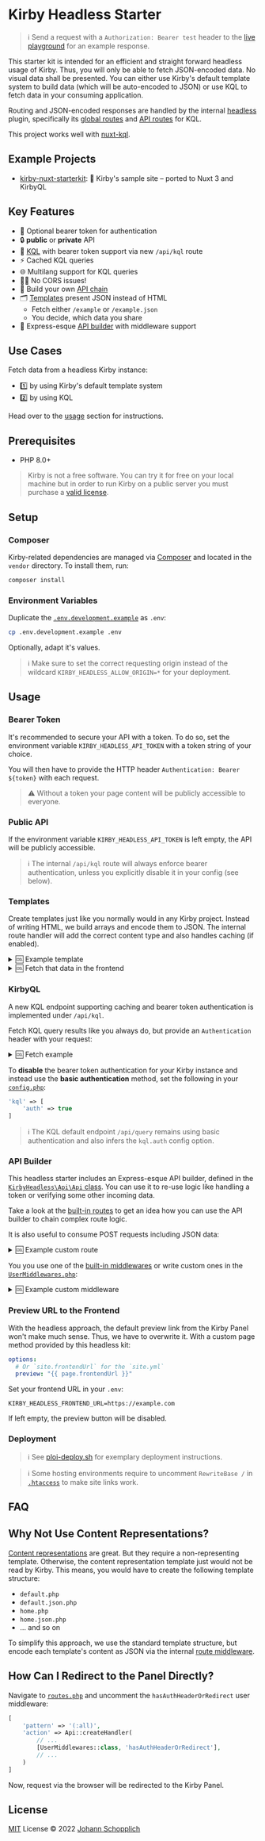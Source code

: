 # Kirby Headless Starter

> ℹ️ Send a request with a `Authorization: Bearer test` header to the [live playground](https://kirby-headless-starter.jhnn.dev) for an example response.

This starter kit is intended for an efficient and straight forward headless usage of Kirby. Thus, you will only be able to fetch JSON-encoded data. No visual data shall be presented. You can either use Kirby's default template system to build data (which will be auto-encoded to JSON) or use KQL to fetch data in your consuming application.

Routing and JSON-encoded responses are handled by the internal [headless](./site/plugins/headless/) plugin, specifically its [global routes](./site/plugins/headless/src/extensions/routes.php) and [API routes](./site/plugins/headless/src/extensions/api.php) for KQL.

This project works well with [nuxt-kql](https://nuxt-kql.jhnn.dev).

## Example Projects

- [kirby-nuxt-starterkit](https://github.com/johannschopplich/kirby-nuxt-starterkit): 💚 Kirby's sample site – ported to Nuxt 3 and KirbyQL

## Key Features

- 🦭 Optional bearer token for authentication
- 🔒 **public** or **private** API
- 🧩 [KQL](https://github.com/getkirby/kql) with bearer token support via new `/api/kql` route
- ⚡️ Cached KQL queries
- 🌐 Multilang support for KQL queries
- 😵‍💫 No CORS issues!
- 🍢 Build your own [API chain](./site/plugins/headless/src/extensions/routes.php)
- 🗂 [Templates](./site/templates/) present JSON instead of HTML
  - Fetch either `/example` or `/example.json`
  - You decide, which data you share
- 🦾 Express-esque [API builder](#api-builder) with middleware support


## Use Cases

Fetch data from a headless Kirby instance:

- 1️⃣ by using Kirby's default template system
- 2️⃣ by using KQL

Head over to the [usage](#usage) section for instructions.

## Prerequisites

- PHP 8.0+

> Kirby is not a free software. You can try it for free on your local machine but in order to run Kirby on a public server you must purchase a [valid license](https://getkirby.com/buy).

## Setup

### Composer

Kirby-related dependencies are managed via [Composer](https://getcomposer.org) and located in the `vendor` directory. To install them, run:

```bash
composer install
```

### Environment Variables

Duplicate the [`.env.development.example`](.env.development.example) as `.env`:

```bash
cp .env.development.example .env
```

Optionally, adapt it's values.

> ℹ️ Make sure to set the correct requesting origin instead of the wildcard `KIRBY_HEADLESS_ALLOW_ORIGIN=*` for your deployment.

## Usage

### Bearer Token

It's recommended to secure your API with a token. To do so, set the environment variable `KIRBY_HEADLESS_API_TOKEN` with a token string of your choice.

You will then have to provide the HTTP header `Authentication: Bearer ${token}` with each request.

> ⚠️ Without a token your page content will be publicly accessible to everyone.

### Public API

If the environment variable `KIRBY_HEADLESS_API_TOKEN` is left empty, the API will be publicly accessible.

> ℹ️ The internal `/api/kql` route will always enforce bearer authentication, unless you explicitly disable it in your config (see below).

### Templates

Create templates just like you normally would in any Kirby project. Instead of writing HTML, we build arrays and encode them to JSON. The internal route handler will add the correct content type and also handles caching (if enabled).

<details>
<summary>🆒 Example template</summary>

```php
# /site/templates/about.php

$data = [
  'title' => $page->title()->value(),
  'layout' => $page->layout()->toLayouts()->toArray(),
  'address' => $page->address()->value(),
  'email' => $page->email()->value(),
  'phone' => $page->phone()->value(),
  'social' => $page->social()->toStructure()->toArray()
];

echo \Kirby\Data\Json::encode($data);
```

</details>

<details>
<summary>🆒 Fetch that data in the frontend</summary>

```js
import { $fetch } from "ohmyfetch";

const apiToken = "test";

const response = await $fetch(
  "<website-url>/about.json",
  {
    // Optional, only if you use `KIRBY_HEADLESS_API_TOKEN`
    headers: {
      Authentication: `Bearer ${apiToken}`,
    },
  }
);

console.log(response);
```

</details>

### KirbyQL

A new KQL endpoint supporting caching and bearer token authentication is implemented under `/api/kql`.

Fetch KQL query results like you always do, but provide an `Authentication` header with your request:

<details>
<summary>🆒 Fetch example</summary>

```js
import { $fetch } from "ohmyfetch";

const apiToken = "test";

const response = await $fetch("<website-url>/api/kql", {
  method: "POST",
  body: {
    query: "page('notes').children",
    select: {
      title: true,
      text: "page.text.toBlocks",
      slug: true,
      date: "page.date.toDate('d.m.Y')",
    },
  },
  headers: {
    Authentication: `Bearer ${apiToken}`,
  },
});

console.log(response);
```

</details>

To **disable** the bearer token authentication for your Kirby instance and instead use the **basic authentication** method, set the following in your [`config.php`](./site/config/config.php):

```php
'kql' => [
    'auth' => true
]
```

> ℹ️ The KQL default endpoint `/api/query` remains using basic authentication and also infers the `kql.auth` config option.

### API Builder

This headless starter includes an Express-esque API builder, defined in the [`KirbyHeadless\Api\Api` class](./site/plugins/headless/src/classes/Api.php). You can use it to re-use logic like handling a token or verifying some other incoming data.

Take a look at the [built-in routes](./site/plugins/headless/src/extensions/routes.php) to get an idea how you can use the API builder to chain complex route logic.

It is also useful to consume POST requests including JSON data:

<details>
<summary>🆒 Example custom route</summary>

```php
# /site/config/config.php
return [
    'routes' => [
        [
            'pattern' => 'post-example',
            'method' => 'POST',
            'action' => Api::createHandler(
                [\KirbyHeadless\Api\Middlewares::class, 'hasBearerToken'],
                [\KirbyHeadless\Api\Middlewares::class, 'hasBody'],
                function ($context) {
                    // Get the data of the POST request
                    $data = $context['body'];

                    // Do something with `$data` here

                    return Api::createResponse(201);
                }
            )
        ]
    ]
];
```

</details>

You you use one of the [built-in middlewares](./site/plugins/headless/src/classes/Middlewares.php) or write custom ones in the [`UserMiddlewares.php`](./site/plugins/headless/src/classes/UserMiddlewares.php):

<details>
<summary>🆒 Example custom middleware</summary>

```php
/**
 * Check if `foo` is sent with the request
 * and bail with an 401 error if not
 *
 * @param array $context
 * @return mixed
 */
public static function hasFooParam($context)
{
    if (empty(get('foo'))) {
        return Api::createResponse(401);
    }
}
```

</details>

### Preview URL to the Frontend

With the headless approach, the default preview link from the Kirby Panel won't make much sense. Thus, we have to overwrite it. With a custom page method provided by this headless kit:

```yaml
options:
  # Or `site.frontendUrl` for the `site.yml`
  preview: "{{ page.frontendUrl }}"
```

Set your frontend URL in your `.env`:

```
KIRBY_HEADLESS_FRONTEND_URL=https://example.com
```

If left empty, the preview button will be disabled.

### Deployment

> ℹ️ See [ploi-deploy.sh](./scripts/ploi-deploy.sh) for exemplary deployment instructions.

> ℹ️ Some hosting environments require to uncomment `RewriteBase /` in [`.htaccess`](./public/.htaccess) to make site links work.

## FAQ

## Why Not Use Content Representations?

[Content representations](https://getkirby.com/docs/guide/templates/content-representations) are great. But they require a non-representing template. Otherwise, the content representation template just would not be read by Kirby. This means, you would have to create the following template structure:

- `default.php`
- `default.json.php`
- `home.php`
- `home.json.php`
- … and so on

To simplify this approach, we use the standard template structure, but encode each template's content as JSON via the internal [route middleware](./site/plugins/headless/src/extensions/routes.php).

## How Can I Redirect to the Panel Directly?

Navigate to [`routes.php`](./site/plugins/headless/src/extensions/routes.php) and uncomment the `hasAuthHeaderOrRedirect` user middleware:

```php
[
    'pattern' => '(:all)',
    'action' => Api::createHandler(
        // ...
        [UserMiddlewares::class, 'hasAuthHeaderOrRedirect'],
        // ...
    )
]
```

Now, request via the browser will be redirected to the Kirby Panel.

## License

[MIT](./LICENSE) License © 2022 [Johann Schopplich](https://github.com/johannschopplich)
